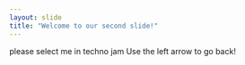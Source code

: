 ```yaml
---
layout: slide
title: "Welcome to our second slide!"
---
```

please select me in techno jam
Use the left arrow to go back!

